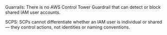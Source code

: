Guarrails:
There is no AWS Control Tower Guardrail that can detect or block shared IAM user accounts.

SCPS:
SCPs cannot differentiate whether an IAM user is individual or shared — they control actions, not identities or naming conventions.